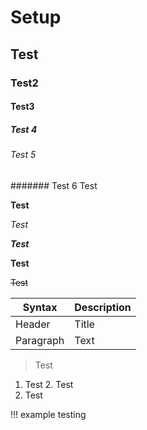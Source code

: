 # Setup
## Test
### Test2
#### Test3
##### Test 4
###### Test 5
####### Test 6
Test

**Test**

*Test*

***Test***

__Test__

~~Test~~

| Syntax | Description |
| ----------- | ----------- |
| Header | Title |
| Paragraph | Text |

> Test

1. Test
	2. Test
3. Test

!!! example
	testing